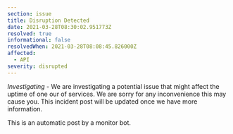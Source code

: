 ```yaml
---
section: issue
title: Disruption Detected
date: 2021-03-28T08:30:02.951773Z
resolved: true
informational: false
resolvedWhen: 2021-03-28T08:08:45.826000Z
affected:
  - API
severity: disrupted
---
```

*Investigating* - We are investigating a potential issue that might affect the uptime of one our of services. We are sorry for any inconvenience this may cause you. This incident post will be updated once we have more information.

This is an automatic post by a monitor bot.
        